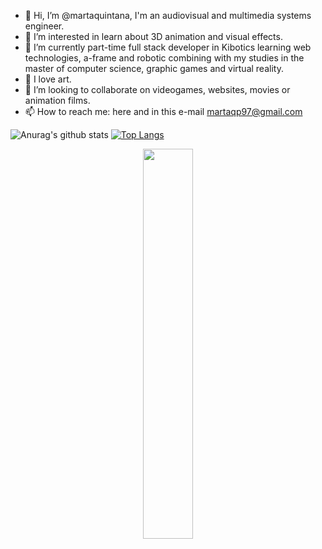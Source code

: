 - 👋 Hi, I’m @martaquintana, I'm an audiovisual and multimedia systems engineer.
- 👀 I’m interested in learn about 3D animation and visual effects.
- 🌱 I’m currently part-time full stack developer in Kibotics learning web technologies, a-frame and robotic combining with my studies in the master of computer science, graphic games and virtual reality.
- 🎨 I love art.
- 💞️ I’m looking to collaborate on videogames, websites, movies or animation films.
- 📫 How to reach me: here and in this e-mail martaqp97@gmail.com

<!---
martaquintana/martaquintana is a ✨ special ✨ repository because its `README.md` (this file) appears on your GitHub profile.
You can click the Preview link to take a look at your changes.
--->


![Anurag's github stats](https://github-readme-stats.vercel.app/api?username=martaquintana&show_icons=true&theme=chartreuse-dark)
[![Top Langs](https://github-readme-stats.vercel.app/api/top-langs/?username=martaquintana&layout=compact&langs_count=10)](https://github.com/anuraghazra/github-readme-stats)
<p align="center">
  <img width="40%"  src="https://github-readme-streak-stats.herokuapp.com/?user=martaquintana&hide_border=true" />
</p>
